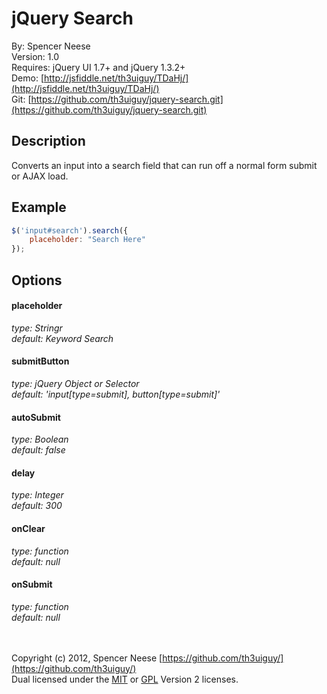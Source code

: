 jQuery Search
====================
By: Spencer Neese   
Version: 1.0   
Requires: jQuery UI 1.7+ and jQuery 1.3.2+   
Demo: [http://jsfiddle.net/th3uiguy/TDaHj/](http://jsfiddle.net/th3uiguy/TDaHj/)   
Git: [https://github.com/th3uiguy/jquery-search.git](https://github.com/th3uiguy/jquery-search.git)   


Description
---------------------
Converts an input into a search field that can run off a normal form submit or AJAX load.




Example
---------------------
```js
$('input#search').search({
	placeholder: "Search Here"
});
```



Options
---------------------
#### placeholder ####
*type: Stringr*   
*default: Keyword Search*

#### submitButton ####
*type: jQuery Object or Selector*   
*default: 'input[type=submit], button[type=submit]'*

#### autoSubmit ####
*type: Boolean*   
*default: false*

#### delay ####
*type: Integer*   
*default: 300*

#### onClear ####
*type: function*   
*default: null*

#### onSubmit ####
*type: function*   
*default: null*




<br /><br />
Copyright (c) 2012, Spencer Neese [https://github.com/th3uiguy/](https://github.com/th3uiguy/)   
Dual licensed under the 
[MIT](https://raw.github.com/th3uiguy/jquery-search/master/MIT-LICENSE.txt) or 
[GPL](https://raw.github.com/th3uiguy/jquery-search/master/GPL-LICENSE.txt) Version 2 licenses. 
